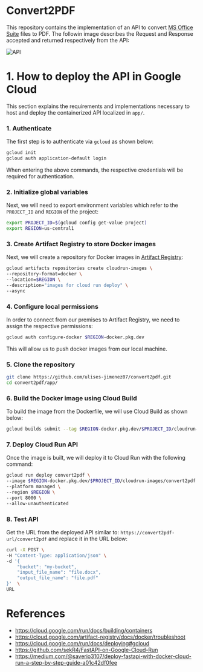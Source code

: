 # Convert2PDF

This repository contains the implementation of an API to convert [MS Office Suite](https://apps.microsoft.com/detail/9mwk7rn11c5z?cid=majornelson) files to PDF. The followin image describes the Request and Response accepted and returned respectively from the API:

![API](img/c2p.jpg)


# 1. How to deploy the API in Google Cloud
This section explains the requirements and implementations necessary to host and deploy the containerized API localized in `app/`.

### 1. Authenticate

The first step is to authenticate via `gcloud` as shown below:

```bash
gcloud init
gcloud auth application-default login
```

When entering the above commands, the respective credentials will be required for authentication.

### 2. Initialize global variables

Next, we will need to export environment variables which refer to the `PROJECT_ID` and `REGION` of the project:

```bash
export PROJECT_ID=$(gcloud config get-value project)
export REGION=us-central1
```

### 3. Create Artifact Registry to store Docker images

Next, we will create a repository for Docker images in [Artifact Registry](https://cloud.google.com/artifact-registry):

```bash
gcloud artifacts repositories create cloudrun-images \
--repository-format=docker \
--location=$REGION \
--description="images for cloud run deploy" \
--async
```

### 4. Configure local permissions

In order to connect from our premises to Artifact Registry, we need to assign the respective permissions:

```bash
gcloud auth configure-docker $REGION-docker.pkg.dev
```

This will allow us to push docker images from our local machine.
### 5. Clone the repository

```bash
git clone https://github.com/ulises-jimenez07/convert2pdf.git
cd convert2pdf/app/
```
### 6. Build the Docker image using Cloud Build

To build the image from the Dockerfile, we will use Cloud Build as shown below:

```bash
gcloud builds submit --tag $REGION-docker.pkg.dev/$PROJECT_ID/cloudrun-images/convert2pdf:latest
```

### 7. Deploy Cloud Run API

Once the image is built, we will deploy it to Cloud Run with the following command:

```bash
gcloud run deploy convert2pdf \
--image $REGION-docker.pkg.dev/$PROJECT_ID/cloudrun-images/convert2pdf \
--platform managed \
--region $REGION \
--port 8000 \
--allow-unauthenticated 
```

### 8. Test API

Get the URL from the deployed API similar to:  `https://convert2pdf-url/convert2pdf` and replace it in the URL below:

```bash
curl -X POST \
-H "Content-Type: application/json" \
-d '{
    "bucket": "my-bucket",
    "input_file_name": "file.docx",
    "output_file_name": "file.pdf" 
}'  \
URL
```

# References
- https://cloud.google.com/run/docs/building/containers
- https://cloud.google.com/artifact-registry/docs/docker/troubleshoot
- https://cloud.google.com/run/docs/deploying#gcloud
- https://github.com/sekR4/FastAPI-on-Google-Cloud-Run
- https://medium.com/@saverio3107/deploy-fastapi-with-docker-cloud-run-a-step-by-step-guide-a01c42df0fee
